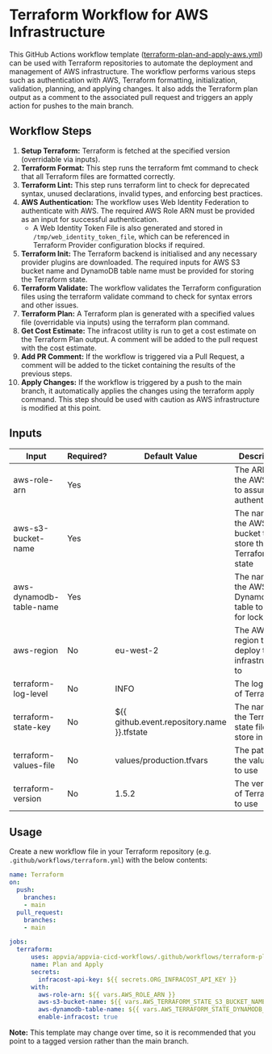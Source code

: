 # Terraform Workflow for AWS Infrastructure

This GitHub Actions workflow template ([terraform-plan-and-apply-aws.yml](../.github/workflows/terraform-plan-and-apply-aws.yml)) can be used with Terraform repositories to automate the deployment and management of AWS infrastructure. The workflow performs various steps such as authentication with AWS, Terraform formatting, initialization, validation, planning, and applying changes. It also adds the Terraform plan output as a comment to the associated pull request and triggers an apply action for pushes to the main branch.

## Workflow Steps

1. **Setup Terraform:** Terraform is fetched at the specified version (overridable via inputs).
2. **Terraform Format:** This step runs the terraform fmt command to check that all Terraform files are formatted correctly.
3. **Terraform Lint:** This step runs terraform lint to check for deprecated syntax, unused declarations, invalid types, and enforcing best practices.
4. **AWS Authentication:** The workflow uses Web Identity Federation to authenticate with AWS. The required AWS Role ARN must be provided as an input for successful authentication.
   * A Web Identity Token File is also generated and stored in `/tmp/web_identity_token_file`, which can be referenced in Terraform Provider configuration blocks if required.
5. **Terraform Init:** The Terraform backend is initialised and any necessary provider plugins are downloaded. The required inputs for AWS S3 bucket name and DynamoDB table name must be provided for storing the Terraform state.
6. **Terraform Validate:** The workflow validates the Terraform configuration files using the terraform validate command to check for syntax errors and other issues.
7. **Terraform Plan:** A Terraform plan is generated with a specified values file (overridable via inputs) using the terraform plan command.
8. **Get Cost Estimate:** The infracost utility is run to get a cost estimate on the Terraform Plan output. A comment will be added to the pull request with the cost estimate.
9. **Add PR Comment:** If the workflow is triggered via a Pull Request, a comment will be added to the ticket containing the results of the previous steps.
10. **Apply Changes:** If the workflow is triggered by a push to the main branch, it automatically applies the changes using the terraform apply command. This step should be used with caution as AWS infrastructure is modified at this point.

## Inputs

| Input | Required? | Default Value | Description |
|-------|-------------|-----------|---------------|
| aws-role-arn | Yes | | The ARN of the AWS role to assume for authentication |
| aws-s3-bucket-name | Yes | | The name of the AWS S3 bucket to store the Terraform state |
| aws-dynamodb-table-name | Yes | | The name of the AWS DynamoDB table to use for locking |
| aws-region | No | eu-west-2 | The AWS region to deploy the infrastructure to |
| terraform-log-level | No | INFO | The log level of Terraform |
| terraform-state-key | No | ${{ github.event.repository.name }}.tfstate | The name of the Terraform state file to store in S3 |
| terraform-values-file | No | values/production.tfvars | The path to the values file to use |
| terraform-version | No | 1.5.2 | The version of Terraform to use |

## Usage

Create a new workflow file in your Terraform repository (e.g. `.github/workflows/terraform.yml`) with the below contents:
```yml
name: Terraform
on:
  push:
    branches:
    - main
  pull_request:
    branches:
    - main

jobs:
  terraform:
      uses: appvia/appvia-cicd-workflows/.github/workflows/terraform-plan-and-apply-aws.yml@main
      name: Plan and Apply
      secrets:
        infracost-api-key: ${{ secrets.ORG_INFRACOST_API_KEY }}
      with:
        aws-role-arn: ${{ vars.AWS_ROLE_ARN }}
        aws-s3-bucket-name: ${{ vars.AWS_TERRAFORM_STATE_S3_BUCKET_NAME }}
        aws-dynamodb-table-name: ${{ vars.AWS_TERRAFORM_STATE_DYNAMODB_TABLE_NAME }}
        enable-infracost: true
```

**Note:** This template may change over time, so it is recommended that you point to a tagged version rather than the main branch.
